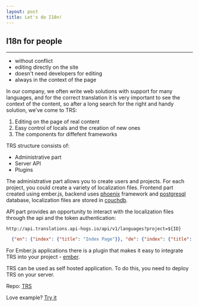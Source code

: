```yaml
---
layout: post
title: Let's do I18n!
---
```


## I18n for people
***

 * without conflict
 * editing directly on the site
 * doesn't need developers for editing
 * always in the context of the page
  
In our company, we often write web solutions with support for many languages, and for the correct translation it is very important to see the context of the content, so after a long search for the right and handy solution, we’ve come to TRS:

1. Editing on the page of real content
2. Easy control of locals and the creation of new ones
3. The components for diffefent frameworks

TRS structure consists of:

 * Administrative part
 * Server API
 * Plugins

The administrative part allows you to create users and projects. For each project, you could create a variety of localization files. Frontend part created using ember.js, backend uses [phoenix](http://www.phoenixframework.org/) framework and [postgresql](http://www.postgresql.org/) database, localization files are stored in [couchdb](http://couchdb.apache.org/).

API part provides an opportunity to interact with the localization files through the api and the token authentication:

`http://api.translations.api-hogs.io/api/v1/languages?project=${ID}`

```json
  {"en": {"index": {"title": "Index Page"}}, "de": {"index": {"title": "Index page de"}}}
```

For Ember.js applications there is a plugin that makes it easy to integrate TRS into your project - [ember](https://github.com/api-hogs/trs-translation).

TRS can be used as self hosted application. To do this, you need to deploy TRS on your server.

Repo: [TRS](https://github.com/api-hogs/trs)

Love example? [Try it](http://translations.api-hogs.io)

